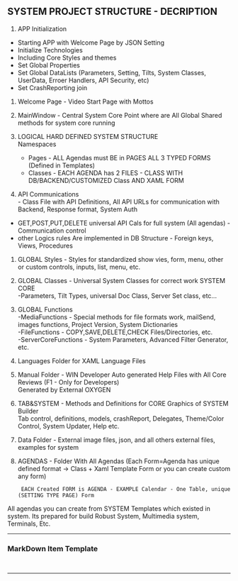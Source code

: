 ﻿## SYSTEM PROJECT STRUCTURE - DECRIPTION    
1. APP Initialization    
  - Starting APP with Welcome Page by JSON Setting    
  - Initialize Technologies    
  - Including Core Styles and themes    
  - Set Global Properties    
  - Set Global DataLists  (Parameters, Setting, Tilts, System Classes, UserData, Erroer Handlers, API Security, etc)    
  - Set CrashReporting join    
    
1. Welcome Page - Video Start Page with Mottos    
    
1. MainWindow - Central System Core Point where are All Global Shared methods for system core running    
    
1. LOGICAL HARD DEFINED SYSTEM STRUCTURE    
    Namespaces    
   - Pages - ALL Agendas must BE in PAGES ALL 3 TYPED FORMS (Defined in Templates)    
   - Classes - EACH AGENDA has 2 FILES - CLASS WITH DB/BACKEND/CUSTOMIZED Class AND XAML FORM    
    
    
1. API Communications    
        - Class File with API Definitions, All API URLs for communication with Backend, Response format, System Auth    
  - GET,POST,PUT,DELETE universal API Cals for full system (All agendas) - Communication control    
  - other Logics rules Are implemented in DB Structure  - Foreign keys, Views, Procedures    
    
    
1. GLOBAL Styles - Styles for standardized show vies, form, menu, other or custom controls, inputs, list, menu, etc.    
    
    
1. GLOBAL Classes - Universal System Classes for correct work SYSTEM CORE    
    -Parameters, Tilt Types, universal Doc Class, Server Set class, etc...    
    
    
1. GLOBAL Functions    
    -MediaFunctions  - Special methods for file formats work, mailSend, images functions, Project Version, System Dictionaries    
    -FileFunctions   - COPY,SAVE,DELETE,CHECK Files/Directories, etc.    
    -ServerCoreFunctions - System Parameters, Advanced Filter Generator, etc.    
    
    
1. Languages Folder for XAML Language Files    
    
    
1. Manual Folder - WIN Developer Auto generated Help Files with All Core Reviews (F1 - Only for Developers)    
    Generated by External OXYGEN    
    
1. TAB&SYSTEM - Methods and Definitions for CORE Graphics of SYSTEM Builder    
    Tab control, definitions, models, crashReport, Delegates, Theme/Color Control, System Updater, Help  etc.    
    
1. Data Folder - External image files, json, and all others external files, examples for system    
    
1. AGENDAS - Folder With All Agendas (Each Form=Agenda has unique defined format -> Class + Xaml Template Form or you can create custom any form)    
    
        EACH Created FORM is AGENDA - EXAMPLE Calendar - One Table, unique (SETTING TYPE PAGE) Form    
  All agendas you can create from SYSTEM Templates which existed in system. Its prepared for build Robust System, Multimedia system, Terminals, Etc.    
    
---    
    
### MarkDown Item Template    
```cs    
    
```    
    
---    
    
    
    